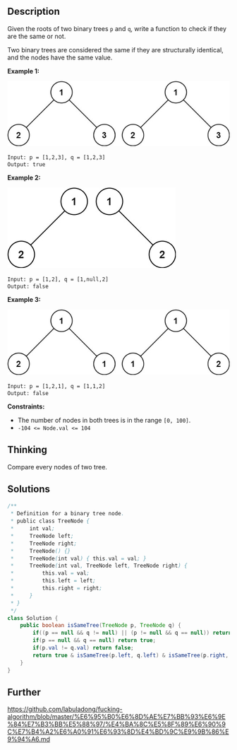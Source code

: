 ## Description

Given the roots of two binary trees `p` and `q`, write a function to check if they are the same or not.

Two binary trees are considered the same if they are structurally identical, and the nodes have the same value.

 

**Example 1:**

![img](../Resources/Images/No.100-SameTree/ex1.jpg)

```
Input: p = [1,2,3], q = [1,2,3]
Output: true
```

**Example 2:**

![img](../Resources/Images/No.100-SameTree/ex2.jpg)

```
Input: p = [1,2], q = [1,null,2]
Output: false
```

**Example 3:**

![img](../Resources/Images/No.100-SameTree/ex3.jpg)

```
Input: p = [1,2,1], q = [1,1,2]
Output: false
```

 

**Constraints:**

- The number of nodes in both trees is in the range `[0, 100]`.
- `-104 <= Node.val <= 104`

## Thinking

Compare every nodes of two tree.

## Solutions

~~~java
/**
 * Definition for a binary tree node.
 * public class TreeNode {
 *     int val;
 *     TreeNode left;
 *     TreeNode right;
 *     TreeNode() {}
 *     TreeNode(int val) { this.val = val; }
 *     TreeNode(int val, TreeNode left, TreeNode right) {
 *         this.val = val;
 *         this.left = left;
 *         this.right = right;
 *     }
 * }
 */
class Solution {
    public boolean isSameTree(TreeNode p, TreeNode q) {
        if((p == null && q != null) || (p != null && q == null)) return false;
        if(p == null && q == null) return true;
        if(p.val != q.val) return false;
        return true & isSameTree(p.left, q.left) & isSameTree(p.right, q.right);
    }
}
~~~



## Further

https://github.com/labuladong/fucking-algorithm/blob/master/%E6%95%B0%E6%8D%AE%E7%BB%93%E6%9E%84%E7%B3%BB%E5%88%97/%E4%BA%8C%E5%8F%89%E6%90%9C%E7%B4%A2%E6%A0%91%E6%93%8D%E4%BD%9C%E9%9B%86%E9%94%A6.md